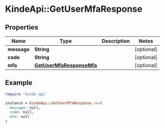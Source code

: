 # KindeApi::GetUserMfaResponse

## Properties

| Name | Type | Description | Notes |
| ---- | ---- | ----------- | ----- |
| **message** | **String** |  | [optional] |
| **code** | **String** |  | [optional] |
| **mfa** | [**GetUserMfaResponseMfa**](GetUserMfaResponseMfa.md) |  | [optional] |

## Example

```ruby
require 'kinde_api'

instance = KindeApi::GetUserMfaResponse.new(
  message: null,
  code: null,
  mfa: null
)
```

